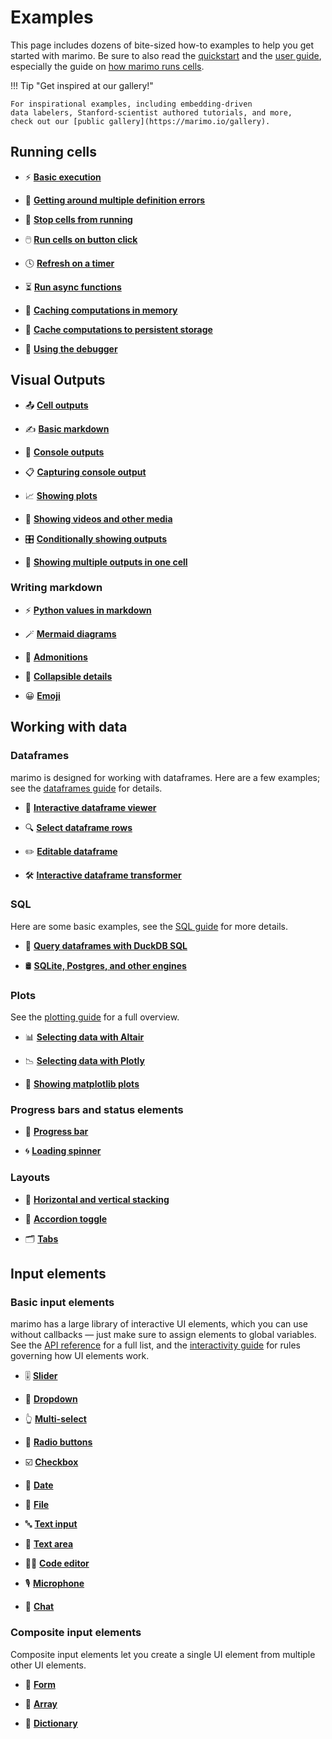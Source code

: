 # Examples

This page includes dozens of bite-sized how-to examples to help you get started
with marimo. Be sure to also read the [quickstart](../getting_started/index.md) and
the [user guide](../guides/index.md), especially the guide on [how marimo runs
cells](../guides/reactivity.md).

!!! Tip "Get inspired at our gallery!"

    For inspirational examples, including embedding-driven
    data labelers, Stanford-scientist authored tutorials, and more,
    check out our [public gallery](https://marimo.io/gallery).


## Running cells

<div class="grid cards" markdown>

-  ⚡️ [**Basic execution**](running_cells/basics.md)

-  🐞 [**Getting around multiple definition errors**](running_cells/multiple_definitions.md)

-  🛑 [**Stop cells from running**](running_cells/stop.md)

-  🖱️ [**Run cells on button click**](running_cells/run_button.md)

-  🕓 [**Refresh on a timer**](running_cells/refresh.md)

-  ⏳ [**Run async functions**](running_cells/async_await.md)

-  💾 [**Caching computations in memory**](running_cells/memory_cache.md)

-  💾 [**Cache computations to persistent storage**](running_cells/persistent_cache.md)

-  🐞 [**Using the debugger**](running_cells/debugging.md)

</div>

## Visual Outputs

<div class="grid cards" markdown>

-   📤 [**Cell outputs**](outputs/basic_output.md)

-   ✍️  [**Basic markdown**](outputs/basic_markdown.md)

-   💬 [**Console outputs**](outputs/console_outputs.md)

-   📋 [**Capturing console output**](outputs/capture_console_outputs.md)

-   📈 [**Showing plots**](outputs/plots.md)

-   🎥 [**Showing videos and other media**](../api/media/index.md)

-   🎛️ [**Conditionally showing outputs**](outputs/conditional_output.md)

-   🧩 [**Showing multiple outputs in one cell**](outputs/multiple_outputs.md)

</div>

### Writing markdown

<div class="grid cards" markdown>

-   ⚡️ [**Python values in markdown**](markdown/dynamic_markdown.md)

-   🪄 [**Mermaid diagrams**](markdown/mermaid.md)

-   🚨 [**Admonitions**](markdown/admonitions.md)

-   📂 [**Collapsible details**](markdown/details.md)

-   😀 [**Emoji**](markdown/emoji.md)

</div>

## Working with data

### Dataframes

marimo is designed for working with dataframes. Here are a few examples; see
the [dataframes guide](../guides/working_with_data/dataframes.md) for details.

<div class="grid cards" markdown>

-   🧮 [**Interactive dataframe viewer**](outputs/dataframes.md)

-   🔍 [**Select dataframe rows**](../api/inputs/table.md)

-   ✏️  [**Editable dataframe**](../api/inputs/data_editor.md)

-   🛠️ [**Interactive dataframe transformer**](../api/inputs/dataframe.md)

</div>

### SQL

Here are some basic examples, see the [SQL
guide](../guides/working_with_data/sql.md) for more details.

<div class="grid cards" markdown>

-   🦆 [**Query dataframes with DuckDB SQL**](../guides/working_with_data/sql.md#example)

-   🛢️ [**SQLite, Postgres, and other engines**](../guides/working_with_data/sql.md#connecting-to-a-custom-database)

</div>

### Plots

See the [plotting guide](../guides/working_with_data/plotting.md) for a full
overview.

<div class="grid cards" markdown>

-   📊 [**Selecting data with Altair**](../api/plotting.md#reactive-charts-with-altair)

-   📉 [**Selecting data with Plotly**](../api/plotting.md#reactive-plots-with-plotly)

-   🔭 [**Showing matplotlib plots**](outputs/plots.md)

</div>

### Progress bars and status elements

<div class="grid cards" markdown>

-   📶 [**Progress bar**](outputs/progress_bar.md)

-   🌀 [**Loading spinner**](outputs/spinner.md)

</div>

### Layouts

<div class="grid cards" markdown>

-   📐 [**Horizontal and vertical stacking**](outputs/stacks.md)

-   📁 [**Accordion toggle**](../api/layouts/accordion.md)

-   🗂️ [**Tabs**](../api/inputs/tabs.md)

</div>

## Input elements

### Basic input elements

marimo has a large library of interactive UI elements, which you can use
without callbacks — just make sure to assign elements to global variables. See
the [API reference](../api/inputs/index.md) for a full list, and the [interactivity
guide](../guides/interactivity.md) for rules governing how UI elements work.

<div class="grid cards" markdown>

-   🎚️ [**Slider**](../api/inputs/slider.md)

-   🧾 [**Dropdown**](../api/inputs/dropdown.md)

-   👆 [**Multi-select**](../api/inputs/multiselect.md)

-   🔘 [**Radio buttons**](../api/inputs/radio.md)

-   ☑️ [**Checkbox**](../api/inputs/checkbox.md)

-   📅 [**Date**](../api/inputs/dates.md)

-   📁 [**File**](../api/inputs/file.md)

-   🔤 [**Text input**](../api/inputs/text.md)

-   📝 [**Text area**](../api/inputs/text_area.md)

-   🧑‍💻 [**Code editor**](../api/inputs/code_editor.md)

-   🎙️ [**Microphone**](../api/inputs/microphone.md)

-   💬 [**Chat**](../api/inputs/chat.md)

</div>

### Composite input elements

Composite input elements let you create a single UI element from multiple
other UI elements.

<div class="grid cards" markdown>

-   🧾 [**Form**](../api/inputs/form.md)

-   🎒 [**Array**](../api/inputs/array.md)

-   📖 [**Dictionary**](../api/inputs/dictionary.md)

</div>
